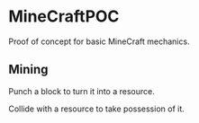 MineCraftPOC
============

Proof of concept for basic MineCraft mechanics.

## Mining

Punch a block to turn it into a resource.

Collide with a resource to take possession of it.
